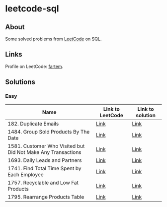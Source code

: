 # leetcode-sql

## About

Some solved problems from [LeetCode](https://leetcode.com) on SQL.

## Links

Profile on LeetCode: [fartem](https://leetcode.com/fartem).

## Solutions

### Easy

| Name                                                         | Link to LeetCode                                                                              | Link to solution                                                          |
|--------------------------------------------------------------|-----------------------------------------------------------------------------------------------|---------------------------------------------------------------------------|
| 182. Duplicate Emails                                        | [Link](https://leetcode.com/problems/duplicate-emails/)                                       | [Link](./easy/duplicate_emails.sql)                                       |
| 1484. Group Sold Products By The Date                        | [Link](https://leetcode.com/problems/group-sold-products-by-the-date/)                        | [Link](./easy/group_sold_products_by_the_date.sql)                        |
| 1581. Customer Who Visited but Did Not Make Any Transactions | [Link](https://leetcode.com/problems/customer-who-visited-but-did-not-make-any-transactions/) | [Link](./easy/customer_who_visited_but_did_not_make_any_transactions.sql) |
| 1693. Daily Leads and Partners                               | [Link](https://leetcode.com/problems/daily-leads-and-partners/)                               | [Link](./easy/daily_leads_and_partners.sql)                               |
| 1741. Find Total Time Spent by Each Employee                 | [Link](https://leetcode.com/problems/find-total-time-spent-by-each-employee/)                 | [Link](./easy/find_total_time_spent_by_each_employee.sql)                 |
| 1757. Recyclable and Low Fat Products                        | [Link](https://leetcode.com/problems/recyclable-and-low-fat-products/)                        | [Link](./easy/recyclable_and_low_fat_products.sql)                        |
| 1795. Rearrange Products Table                               | [Link](https://leetcode.com/problems/rearrange-products-table/)                               | [Link](./easy/rearrange_products_table.sql)                               |
